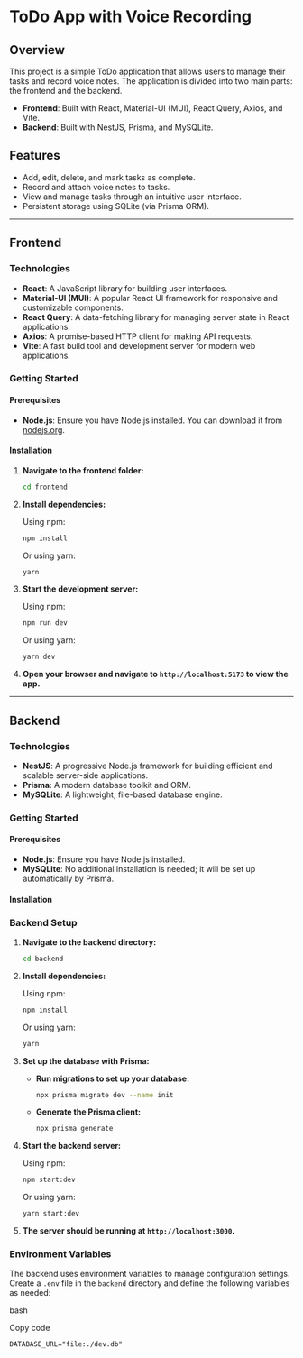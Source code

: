 ToDo App with Voice Recording
=============================

Overview
--------

This project is a simple ToDo application that allows users to manage their tasks and record voice notes. The application is divided into two main parts: the frontend and the backend.

-   **Frontend**: Built with React, Material-UI (MUI), React Query, Axios, and Vite.
-   **Backend**: Built with NestJS, Prisma, and MySQLite.

Features
--------

-   Add, edit, delete, and mark tasks as complete.
-   Record and attach voice notes to tasks.
-   View and manage tasks through an intuitive user interface.
-   Persistent storage using SQLite (via Prisma ORM).

* * * * *

Frontend
--------

### Technologies

-   **React**: A JavaScript library for building user interfaces.
-   **Material-UI (MUI)**: A popular React UI framework for responsive and customizable components.
-   **React Query**: A data-fetching library for managing server state in React applications.
-   **Axios**: A promise-based HTTP client for making API requests.
-   **Vite**: A fast build tool and development server for modern web applications.

### Getting Started

#### Prerequisites

-   **Node.js**: Ensure you have Node.js installed. You can download it from [nodejs.org](https://nodejs.org/).

#### Installation

1. **Navigate to the frontend folder:**

    ```bash
    cd frontend
    ```

2. **Install dependencies:**

    Using npm:
    ```bash
    npm install
    ```

    Or using yarn:
    ```bash
    yarn
    ```

3. **Start the development server:**

    Using npm:
    ```bash
    npm run dev
    ```

    Or using yarn:
    ```bash
    yarn dev
    ```

4. **Open your browser and navigate to `http://localhost:5173` to view the app.**

* * * * *

Backend
-------

### Technologies

-   **NestJS**: A progressive Node.js framework for building efficient and scalable server-side applications.
-   **Prisma**: A modern database toolkit and ORM.
-   **MySQLite**: A lightweight, file-based database engine.

### Getting Started

#### Prerequisites

-   **Node.js**: Ensure you have Node.js installed.
-   **MySQLite**: No additional installation is needed; it will be set up automatically by Prisma.

#### Installation

### Backend Setup

1. **Navigate to the backend directory:**

    ```bash
    cd backend
    ```

2. **Install dependencies:**

    Using npm:
    ```bash
    npm install
    ```

    Or using yarn:
    ```bash
    yarn
    ```

3. **Set up the database with Prisma:**

    - **Run migrations to set up your database:**
      ```bash
      npx prisma migrate dev --name init
      ```
  
    - **Generate the Prisma client:**
      ```bash
      npx prisma generate
      ```

4. **Start the backend server:**

    Using npm:
    ```bash
    npm start:dev
    ```

    Or using yarn:
    ```bash
    yarn start:dev
    ```

5. **The server should be running at `http://localhost:3000`.**

### Environment Variables

The backend uses environment variables to manage configuration settings. Create a `.env` file in the `backend` directory and define the following variables as needed:

bash

Copy code

`DATABASE_URL="file:./dev.db"`

